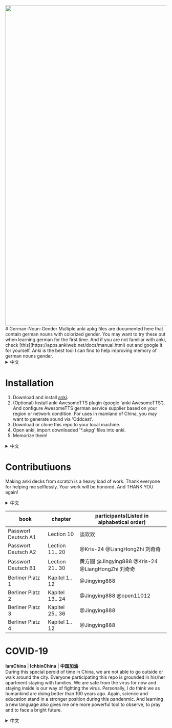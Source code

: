 <div align="center">
<img src="media/log.jpg" width="1000" />
</div>
# German-Noun-Gender
Multiple anki apkg files are documented here that contain german nouns with colorized gender. You may want to try these out when learning german for the first time. And if you are not familiar with anki, check [this](https://apps.ankiweb.net/docs/manual.html) out and google it for yourself. Anki is the best tool I can find to help improving memory of german nouns gender.

<details>
<summary>中文</summary>
德语名词词性是大多数初学者在学习德语时必须跨过的一道鸿沟。为了帮助大家更好的记忆单词词性，我们在这里分享一些流行德语教材的anki牌组，牌组中不同词性用不同颜色标记，并配有单复数形式与中英文翻译。如果anki对你来说比较陌生，可以参考 https://apps.ankiweb.net/docs/manual.html ，或者在知呼上也可以找到相对友好的学习资源。
</details>

# Installation
1. Download and install [anki](https://apps.ankiweb.net/).
2. (Optional) Install anki AwesomeTTS plugin (google 'anki AwesomeTTS'). And configure AwesomeTTS german service supplier based on your region or network condition. For uses in mainland of China, you may want to generate sound via 'Oddcast'.
3. Download or clone this repo to your local machine.
4. Open anki, import downloaded '*.akpg' files into anki.
5. Memorize them!

<details>
<summary>中文</summary>
<p>1. 下载安装 anki，https://apps.ankiweb.net/。</p> 
<p>2. （可选）下载安装 anki 中 AwesomeTTS 插件（由于插件更新速度较快，请自行百度搜索最新安装方式），并配置合适的德文发声引擎，大陆可以使用 "Oddcast"</p> 
<p>3. 下载或 clone 本库到本地。</p>
<p>4. 打开 anki ,将下载后的 '*.akpg' 文件导入 anki。</p>
<p>5. 好好背！</p>
</details>

# Contributiuons
Making anki decks from scratch is a heavy load of work. Thank everyone for helping me selflessly. Your work will be honored. And THANK YOU again!

<details>
<summary>中文</summary>
制作 anki 牌组是一项费事费力的工作，感谢所有参与牌组记录，翻译，校对的童鞋。
</details>

| book | chapter | participants(Listed in alphabetical order) |
| ------------ | ------------ | ------------ |
| Passwort Deutsch A1 | Lection 10 | 谈欢欢 |
| Passwort Deutsch A2 | Lection 11.. 20 | @Kris-24 @LiangHongZhi 刘奇奇 |
| Passwort Deutsch B1 | Lection 21.. 30 | 黄方圆 @Jingying888 @Kris-24 @LiangHongZhi 刘奇奇 |
| Berliner Platz 1 | Kapitel 1.. 12 | @Jingying888 |
| Berliner Platz 2 | Kapitel 13.. 24 | @Jingying888 @open11012 |
| Berliner Platz 3 | Kapitel 25.. 36 | @Jingying888 |
| Berliner Platz 4 | Kapitel 1.. 12 | @Jingying888 |

# COVID-19
**IamChina** | **IchbinChina** | **中国加油**  
During this special peroid of time in China, we are not able to go outside or walk around the city. Everyone participating this repo is grounded in his/her apartment staying with families. We are safe from the virus for now and staying inside is our way of fighting the virus. 
Personally, I do think we as humankind are doing better than 100 years ago. Again, science and education stand in a stronger position during this pandenmic. And learning a new language also gives me one more powerful tool to observe, to pray and to face a bright future.
<details>
<summary>中文</summary>
戮力同心
</details>
